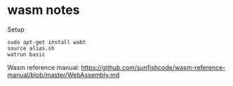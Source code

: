 # wasm notes

Setup
```
sudo apt-get install wabt
source alias.sh
watrun basic
```

Wasm reference manual: 
https://github.com/sunfishcode/wasm-reference-manual/blob/master/WebAssembly.md

